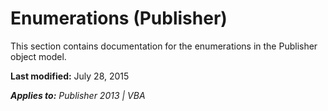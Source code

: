 
# Enumerations (Publisher)
This section contains documentation for the enumerations in the Publisher object model.

 **Last modified:** July 28, 2015

 _**Applies to:** Publisher 2013 | VBA_
